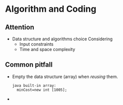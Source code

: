 # Algorithm and Coding

## Attention
- Data structure and algorithms choice
Considering
  - Input constraints  
  - Time and space complexity  
## Common pitfall
- Empty the data structure (array) when *reusing* them.  
  ```
  java built-in array: 
    minCost=new int [1005];
  ```
- 
